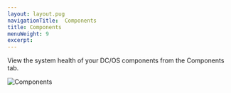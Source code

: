 ```yaml
---
layout: layout.pug
navigationTitle:  Components
title: Components
menuWeight: 9
excerpt:
---
```


View the system health of your DC/OS components from the Components tab.

![Components](/mesosphere/dcos/1.9/img/ui-system-health-ee.gif)
